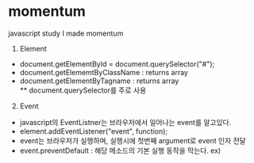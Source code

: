 # momentum
javascript study
I made momentum

1. Element
  - document.getElementById = document.querySelector("#");
  - document.getElememtByClassName : returns array
  - document.getElementByTagname : returns array  
  ** document.querySelector를 주로 사용
  
2. Event
  - javascript의 EventListner는 브라우저에서 일어나는 event를 알고있다.
  - element.addEventListener("event", function);
  - event는 브라우저가 실행하며, 실행시에 첫번째 argument로 event 인자 전달
  - event.preventDefault : 해당 메소드의 기본 실행 동작을 막는다. ex) 
